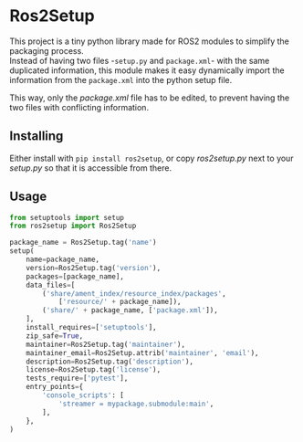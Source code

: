 # Ros2Setup

This project is a tiny python library made for ROS2 modules to simplify the packaging process.  
Instead of having two files -`setup.py` and `package.xml`- with the same duplicated information, this module makes it easy dynamically import the information from the `package.xml` into the python setup file.

This way, only the _package.xml_ file has to be edited, to prevent having the two files with conflicting information.
## Installing
Either install with `pip install ros2setup`, or copy _ros2setup.py_ next to your _setup.py_ so that it is accessible from there.

## Usage
```python
from setuptools import setup
from ros2setup import Ros2Setup

package_name = Ros2Setup.tag('name')
setup(
    name=package_name,
    version=Ros2Setup.tag('version'),
    packages=[package_name],
    data_files=[
        ('share/ament_index/resource_index/packages',
            ['resource/' + package_name]),
        ('share/' + package_name, ['package.xml']),
    ],
    install_requires=['setuptools'],
    zip_safe=True,
    maintainer=Ros2Setup.tag('maintainer'),
    maintainer_email=Ros2Setup.attrib('maintainer', 'email'),
    description=Ros2Setup.tag('description'),
    license=Ros2Setup.tag('license'),
    tests_require=['pytest'],
    entry_points={
        'console_scripts': [
            'streamer = mypackage.submodule:main',
        ],
    },
)
```

